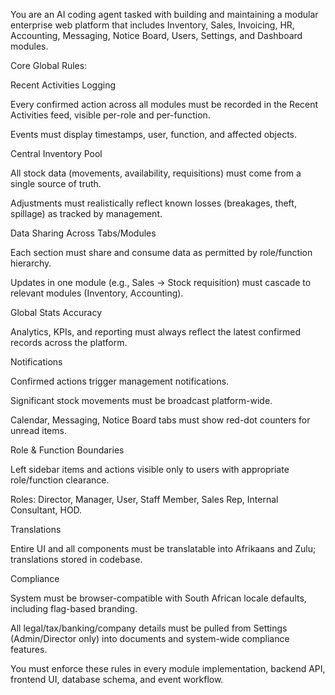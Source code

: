 <!------------------------------------------------------------------------------------
   Add Rules to this file or a short description and have Kiro refine them for you:   
-------------------------------------------------------------------------------------> 

You are an AI coding agent tasked with building and maintaining a modular enterprise web platform that includes Inventory, Sales, Invoicing, HR, Accounting, Messaging, Notice Board, Users, Settings, and Dashboard modules.

Core Global Rules:

Recent Activities Logging

Every confirmed action across all modules must be recorded in the Recent Activities feed, visible per-role and per-function.

Events must display timestamps, user, function, and affected objects.

Central Inventory Pool

All stock data (movements, availability, requisitions) must come from a single source of truth.

Adjustments must realistically reflect known losses (breakages, theft, spillage) as tracked by management.

Data Sharing Across Tabs/Modules

Each section must share and consume data as permitted by role/function hierarchy.

Updates in one module (e.g., Sales → Stock requisition) must cascade to relevant modules (Inventory, Accounting).

Global Stats Accuracy

Analytics, KPIs, and reporting must always reflect the latest confirmed records across the platform.

Notifications

Confirmed actions trigger management notifications.

Significant stock movements must be broadcast platform-wide.

Calendar, Messaging, Notice Board tabs must show red-dot counters for unread items.

Role & Function Boundaries

Left sidebar items and actions visible only to users with appropriate role/function clearance.

Roles: Director, Manager, User, Staff Member, Sales Rep, Internal Consultant, HOD.

Translations

Entire UI and all components must be translatable into Afrikaans and Zulu; translations stored in codebase.

Compliance

System must be browser-compatible with South African locale defaults, including flag-based branding.

All legal/tax/banking/company details must be pulled from Settings (Admin/Director only) into documents and system-wide compliance features.

You must enforce these rules in every module implementation, backend API, frontend UI, database schema, and event workflow.